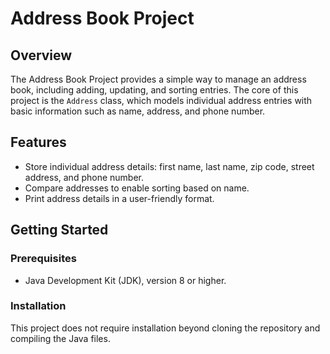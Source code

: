 # Address Book Project

## Overview

The Address Book Project provides a simple way to manage an address book, including adding, updating, and sorting entries. The core of this project is the `Address` class, which models individual address entries with basic information such as name, address, and phone number.

## Features

- Store individual address details: first name, last name, zip code, street address, and phone number.
- Compare addresses to enable sorting based on name.
- Print address details in a user-friendly format.

## Getting Started

### Prerequisites

- Java Development Kit (JDK), version 8 or higher.

### Installation

This project does not require installation beyond cloning the repository and compiling the Java files.
